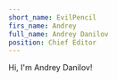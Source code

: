 ```yaml
---
short_name: EvilPencil
firs_name: Andrey
full_name: Andrey Danilov
position: Chief Editor
---
```

Hi, I'm Andrey Danilov!
